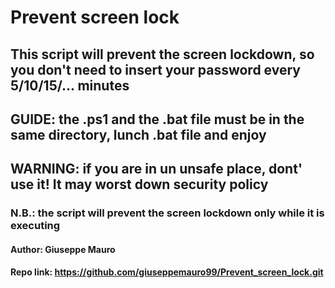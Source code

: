 # Prevent screen lock

## This script will prevent the screen lockdown, so you don't need to insert your password every 5/10/15/... minutes
## GUIDE: the .ps1 and the .bat file must be in the same directory, lunch .bat file and enjoy

## WARNING: if you are in un unsafe place, dont' use it! It may worst down security policy

### N.B.: the script will prevent the screen lockdown only while it is executing

#### Author: Giuseppe Mauro
#### Repo link: https://github.com/giuseppemauro99/Prevent_screen_lock.git
